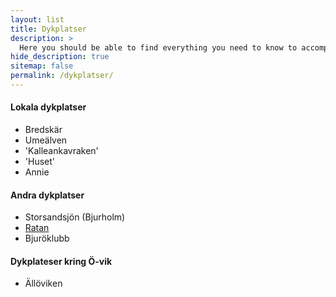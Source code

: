 ```yaml
---
layout: list
title: Dykplatser
description: >
  Here you should be able to find everything you need to know to accomplish the most common tasks when blogging with Hydejack.
hide_description: true
sitemap: false
permalink: /dykplatser/
---
```


#### Lokala dykplatser

* Bredskär
* Umeälven
* 'Kalleankavraken'
* 'Huset'
* Annie

#### Andra dykplatser

* Storsandsjön (Bjurholm)
* [Ratan](ratan)
* Bjuröklubb

#### Dykplateser kring Ö-vik

* Ällöviken
